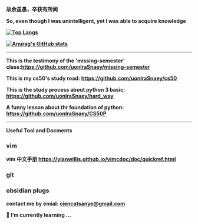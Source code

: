 **故余虽愚，卒获有所闻**
            
**So, even though I was unintelligent, yet I was able to acquire knowledge**
<b>

[![Top Langs](https://github-readme-stats.vercel.app/api/top-langs/?username=uonlraSnaey)](https://github.com/anuraghazra/github-readme-stats)

[![Anurag's GitHub stats](https://github-readme-stats.vercel.app/api?username=uonlraSnaey&show_icons=Ture&theme=onedark)](https://github.com/anuraghazra/github-readme-stats)

******
This is the testimony of the 'missing-semester' class:https://github.com/uonlraSnaey/missing-semester

This is my cs50's study road: https://github.com/uonlraSnaey/cs50

This is the study process about python 3 basic: https://github.com/uonlraSnaey/hard_way

A funny lesson about thr foundation of python: https://github.com/uonlraSnaey/CS50P

***
Useful Tool and Docments

### vim

vim 中文手册 https://yianwillis.github.io/vimcdoc/doc/quickref.html


### git

### obsidian plugs

contact me by emial: ciencatsanye@gmail.com

<!--
**uonlraSnaey/uonlraSnaey** is a ✨ _special_ ✨ repository because its `README.md` (this file) appears on your GitHub profile.

Here are some ideas to get you started:

- 🔭 I’m currently working on ...
- 🌱 I’m currently learning ...
- 👯 I’m looking to collaborate on ...
- 🤔 I’m looking for help with ...
- 💬 Ask me about ...
- 📫 How to reach me: ...
- 😄 Pronouns: ...
- ⚡ Fun fact: ...
-->

🌱 I’m currently learning ...
